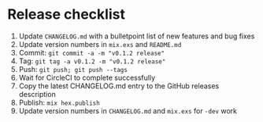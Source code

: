 <!--
  SPDX-License-Identifier: CC-BY-4.0
  SPDX-FileCopyrightText: 2018 Frank Hunleth
-->

# Release checklist

1. Update `CHANGELOG.md` with a bulletpoint list of new features and bug fixes
2. Update version numbers in `mix.exs` and `README.md`
3. Commit: `git commit -a -m "v0.1.2 release"`
4. Tag: `git tag -a v0.1.2 -m "v0.1.2 release"`
5. Push: `git push; git push --tags`
6. Wait for CircleCI to complete successfully
7. Copy the latest CHANGELOG.md entry to the GitHub releases description
8. Publish: `mix hex.publish`
9. Update version numbers in `CHANGELOG.md` and `mix.exs` for `-dev` work
